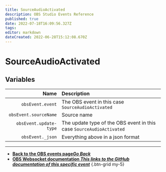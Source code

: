 ```yaml
---
title: SourceAudioActivated
description: OBS Studio Events Reference
published: true
date: 2022-07-18T16:09:56.327Z
tags: 
editor: markdown
dateCreated: 2022-06-28T15:12:08.670Z
---
```


# SourceAudioActivated

## Variables

Name | Description
----:|:------------
| `obsEvent.event` | The OBS event in this case `SourceAudioActivated`
| `obsEvent.sourceName` | Source name
| `obsEvent.update-type` | The update type of the OBS event in this case `SourceAudioActivated`
| `obsEvent._json` | Everything above in a json format

---

- [<i class="mdi mdi-chevron-left"></i>**Back to the OBS events page*Go Back***](/en/Broadcasters/OBS/Events)
- [<i class="mdi mdi-github"></i> **OBS Websocket documentation *This links to the GitHub documentation of this specific event***](https://github.com/obsproject/obs-websocket/blob/4.x-current/docs/generated/protocol.md#sourceaudioactivated)
{.btn-grid my-5}
